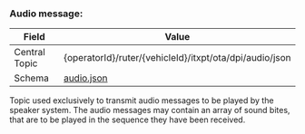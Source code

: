 ### Audio message:
| Field         | Value                                                                            |
|---------------|----------------------------------------------------------------------------------|
| Central Topic | {operatorId}/ruter/{vehicleId}/itxpt/ota/dpi/audio/json  |
| Schema        | [ audio.json ](json-schemas/audio.json) |

Topic used exclusively to transmit audio messages to be played by the speaker system. The audio messages may contain an array of sound bites, that are to be played in the sequence they have been received. 
